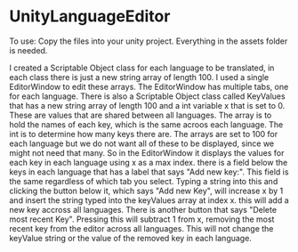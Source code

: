 # UnityLanguageEditor
To use: Copy the files into your unity project. Everything in the assets folder is needed.

I created a Scriptable Object class for each language to be translated, in each class there is just a new string array of length 100.
I used a single EditorWindow to edit these arrays.
The EditorWindow has multiple tabs, one for each language.
There is also a Scriptable Object class called KeyValues that has a new string array of length 100 and a int variable x that is set to 0.
These are values that are shared between all languages. The array is to hold the names of each key, which is the same acroos each language. 
The int is to determine how many keys there are. 
The arrays are set to 100 for each language but we do not want all of these to be displayed, since we might not need that many.
So in the EditorWindow it displays the values for each key in each language using x as a max index.
there is a field below the keys in each language that has a label that says "Add new key:". This field is the same regardless of which tab you select.
Typing a string into this and clicking the button below it, which says "Add new Key", will increase x by 1 and insert the string typed into the keyValues array at index x.
this will add a new key accross all languages.
There is another button that says "Delete most recent Key".
Pressing this will subtract 1 from x, removing the most recent key from the editor across all languages.
This will not change the keyValue string or the value of the removed key in each language.

